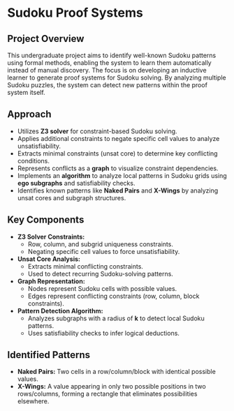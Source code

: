 # Sudoku Proof Systems

## Project Overview
This undergraduate project aims to identify well-known Sudoku patterns using formal methods, enabling the system to learn them automatically instead of manual discovery. The focus is on developing an inductive learner to generate proof systems for Sudoku solving. By analyzing multiple Sudoku puzzles, the system can detect new patterns within the proof system itself.

## Approach
- Utilizes **Z3 solver** for constraint-based Sudoku solving.
- Applies additional constraints to negate specific cell values to analyze unsatisfiability.
- Extracts minimal constraints (unsat core) to determine key conflicting conditions.
- Represents conflicts as a **graph** to visualize constraint dependencies.
- Implements an **algorithm** to analyze local patterns in Sudoku grids using **ego subgraphs** and satisfiability checks.
- Identifies known patterns like **Naked Pairs** and **X-Wings** by analyzing unsat cores and subgraph structures.

## Key Components
- **Z3 Solver Constraints:**
  - Row, column, and subgrid uniqueness constraints.
  - Negating specific cell values to force unsatisfiability.
- **Unsat Core Analysis:**
  - Extracts minimal conflicting constraints.
  - Used to detect recurring Sudoku-solving patterns.
- **Graph Representation:**
  - Nodes represent Sudoku cells with possible values.
  - Edges represent conflicting constraints (row, column, block constraints).
- **Pattern Detection Algorithm:**
  - Analyzes subgraphs with a radius of **k** to detect local Sudoku patterns.
  - Uses satisfiability checks to infer logical deductions.

## Identified Patterns
- **Naked Pairs:** Two cells in a row/column/block with identical possible values.
- **X-Wings:** A value appearing in only two possible positions in two rows/columns, forming a rectangle that eliminates possibilities elsewhere.
